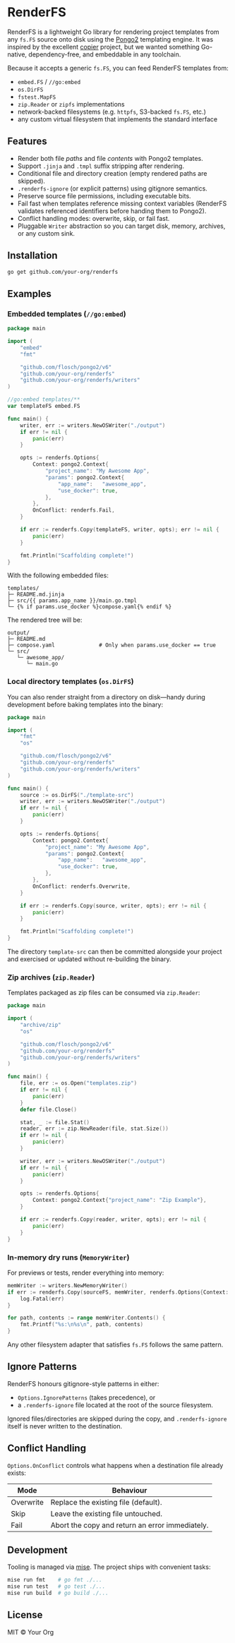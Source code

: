 # RenderFS

RenderFS is a lightweight Go library for rendering project templates from any `fs.FS` source onto disk using the [Pongo2](https://github.com/flosch/pongo2) templating engine. It was inspired by the excellent [copier](https://github.com/copier-org/copier) project, but we wanted something Go-native, dependency-free, and embeddable in any toolchain.

Because it accepts a generic `fs.FS`, you can feed RenderFS templates from:

- `embed.FS` / `//go:embed`
- `os.DirFS`
- `fstest.MapFS`
- `zip.Reader` or `zipfs` implementations
- network-backed filesystems (e.g. `httpfs`, S3-backed `fs.FS`, etc.)
- any custom virtual filesystem that implements the standard interface

## Features

- Render both file *paths* and file *contents* with Pongo2 templates.
- Support `.jinja` and `.tmpl` suffix stripping after rendering.
- Conditional file and directory creation (empty rendered paths are skipped).
- `.renderfs-ignore` (or explicit patterns) using gitignore semantics.
- Preserve source file permissions, including executable bits.
- Fail fast when templates reference missing context variables (RenderFS validates referenced identifiers before handing them to Pongo2).
- Conflict handling modes: overwrite, skip, or fail fast.
- Pluggable `Writer` abstraction so you can target disk, memory, archives, or any custom sink.

## Installation

```bash
go get github.com/your-org/renderfs
```

## Examples

### Embedded templates (`//go:embed`)

```go
package main

import (
	"embed"
	"fmt"

	"github.com/flosch/pongo2/v6"
	"github.com/your-org/renderfs"
	"github.com/your-org/renderfs/writers"
)

//go:embed templates/**
var templateFS embed.FS

func main() {
	writer, err := writers.NewOSWriter("./output")
	if err != nil {
		panic(err)
	}

	opts := renderfs.Options{
		Context: pongo2.Context{
			"project_name": "My Awesome App",
			"params": pongo2.Context{
				"app_name":   "awesome_app",
				"use_docker": true,
			},
		},
		OnConflict: renderfs.Fail,
	}

	if err := renderfs.Copy(templateFS, writer, opts); err != nil {
		panic(err)
	}

	fmt.Println("Scaffolding complete!")
}
```

With the following embedded files:

```
templates/
├─ README.md.jinja
├─ src/{{ params.app_name }}/main.go.tmpl
└─ {% if params.use_docker %}compose.yaml{% endif %}
```

The rendered tree will be:

```
output/
├─ README.md
├─ compose.yaml              # Only when params.use_docker == true
└─ src/
   └─ awesome_app/
      └─ main.go
```

### Local directory templates (`os.DirFS`)

You can also render straight from a directory on disk—handy during development before baking templates into the binary:

```go
package main

import (
	"fmt"
	"os"

	"github.com/flosch/pongo2/v6"
	"github.com/your-org/renderfs"
	"github.com/your-org/renderfs/writers"
)

func main() {
	source := os.DirFS("./template-src")
	writer, err := writers.NewOSWriter("./output")
	if err != nil {
		panic(err)
	}

	opts := renderfs.Options{
		Context: pongo2.Context{
			"project_name": "My Awesome App",
			"params": pongo2.Context{
				"app_name":   "awesome_app",
				"use_docker": true,
			},
		},
		OnConflict: renderfs.Overwrite,
	}

	if err := renderfs.Copy(source, writer, opts); err != nil {
		panic(err)
	}

	fmt.Println("Scaffolding complete!")
}
```

The directory `template-src` can then be committed alongside your project and exercised or updated without re-building the binary.

### Zip archives (`zip.Reader`)

Templates packaged as zip files can be consumed via `zip.Reader`:

```go
package main

import (
	"archive/zip"
	"os"

	"github.com/flosch/pongo2/v6"
	"github.com/your-org/renderfs"
	"github.com/your-org/renderfs/writers"
)

func main() {
	file, err := os.Open("templates.zip")
	if err != nil {
		panic(err)
	}
	defer file.Close()

	stat, _ := file.Stat()
	reader, err := zip.NewReader(file, stat.Size())
	if err != nil {
		panic(err)
	}

	writer, err := writers.NewOSWriter("./output")
	if err != nil {
		panic(err)
	}

	opts := renderfs.Options{
		Context: pongo2.Context{"project_name": "Zip Example"},
	}

	if err := renderfs.Copy(reader, writer, opts); err != nil {
		panic(err)
	}
}
```

### In-memory dry runs (`MemoryWriter`)

For previews or tests, render everything into memory:

```go
memWriter := writers.NewMemoryWriter()
if err := renderfs.Copy(sourceFS, memWriter, renderfs.Options{Context: ctx}); err != nil {
	log.Fatal(err)
}

for path, contents := range memWriter.Contents() {
	fmt.Printf("%s:\n%s\n", path, contents)
}
```

Any other filesystem adapter that satisfies `fs.FS` follows the same pattern.

## Ignore Patterns

RenderFS honours gitignore-style patterns in either:

- `Options.IgnorePatterns` (takes precedence), or
- a `.renderfs-ignore` file located at the root of the source filesystem.

Ignored files/directories are skipped during the copy, and `.renderfs-ignore` itself is never written to the destination.

## Conflict Handling

`Options.OnConflict` controls what happens when a destination file already exists:

| Mode       | Behaviour                                               |
|------------|---------------------------------------------------------|
| Overwrite  | Replace the existing file (default).                    |
| Skip       | Leave the existing file untouched.                      |
| Fail       | Abort the copy and return an error immediately.         |

## Development

Tooling is managed via [mise](https://github.com/jdx/mise). The project ships with convenient tasks:

```bash
mise run fmt    # go fmt ./...
mise run test   # go test ./...
mise run build  # go build ./...
```

## License

MIT © Your Org
